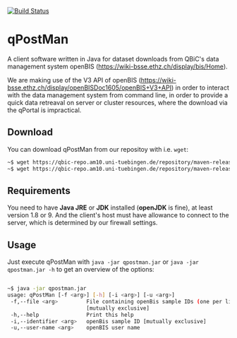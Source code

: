 [![Build Status](https://qbic-intranet.am10.uni-tuebingen.de/jenkins/job/qPostMan-development/badge/icon)](https://qbic-intranet.am10.uni-tuebingen.de/jenkins/job/qPostMan-development/)

# qPostMan
A client software written in Java for dataset downloads from QBiC's data management system openBIS (https://wiki-bsse.ethz.ch/display/bis/Home).

We are making use of the V3 API of openBIS (https://wiki-bsse.ethz.ch/display/openBISDoc1605/openBIS+V3+API) in order to interact with the data management system from command line, in order to provide a quick data retreaval on server or cluster resources, where the download via the qPortal is impractical.

## Download
You can download qPostMan from our repositoy with i.e. `wget`:
```bash
~$ wget https://qbic-repo.am10.uni-tuebingen.de/repository/maven-releases/life/qbic/qpostman/0.1.2.1/qpostman-0.1.2.1-jar-with-dependencies.jar
~$ wget https://qbic-repo.am10.uni-tuebingen.de/repository/maven-releases/life/qbic/qpostman/0.1.2.1/qpostman-0.1.2.1-jar-with-dependencies.jar.md5
```

## Requirements
You need to have **Java JRE** or **JDK** installed (**openJDK** is fine), at least version 1.8 or 9. And the client's host must have allowance to connect to the server, which is determined by our firewall settings.

## Usage
Just execute qPostMan with `java -jar qpostman.jar` or `java -jar qpostman.jar -h` to get an overview of the options:
```bash

~$ java -jar qpostman.jar
usage: qPostMan [-f <arg>] [-h] [-i <arg>] [-u <arg>]                                   
 -f,--file <arg>         File containing openBis sample IDs (one per line)              
                         [mutually exclusive]                                           
 -h,--help               Print this help                                                
 -i,--identifier <arg>   openBis sample ID [mutually exclusive]                         
 -u,--user-name <arg>    openBIS user name                                              

```



